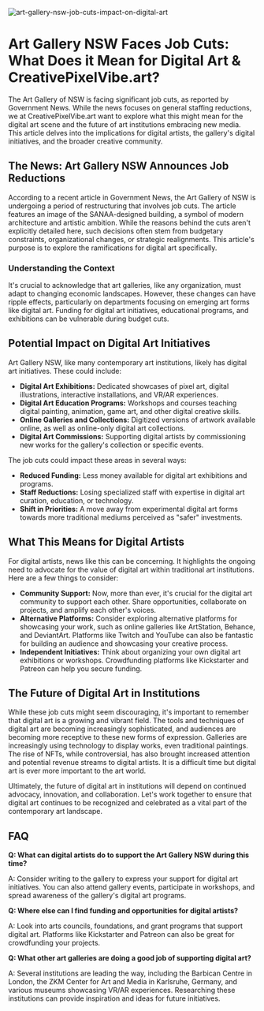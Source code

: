 ![art-gallery-nsw-job-cuts-impact-on-digital-art](https://images.pexels.com/photos/31233585/pexels-photo-31233585.jpeg?auto=compress&cs=tinysrgb&fit=crop&h=627&w=1200)

# Art Gallery NSW Faces Job Cuts: What Does it Mean for Digital Art & CreativePixelVibe.art?

The Art Gallery of NSW is facing significant job cuts, as reported by Government News. While the news focuses on general staffing reductions, we at CreativePixelVibe.art want to explore what this might mean for the digital art scene and the future of art institutions embracing new media. This article delves into the implications for digital artists, the gallery's digital initiatives, and the broader creative community.

## The News: Art Gallery NSW Announces Job Reductions

According to a recent article in Government News, the Art Gallery of NSW is undergoing a period of restructuring that involves job cuts. The article features an image of the SANAA-designed building, a symbol of modern architecture and artistic ambition. While the reasons behind the cuts aren't explicitly detailed here, such decisions often stem from budgetary constraints, organizational changes, or strategic realignments. This article's purpose is to explore the ramifications for digital art specifically.

### Understanding the Context

It's crucial to acknowledge that art galleries, like any organization, must adapt to changing economic landscapes. However, these changes can have ripple effects, particularly on departments focusing on emerging art forms like digital art. Funding for digital art initiatives, educational programs, and exhibitions can be vulnerable during budget cuts.

## Potential Impact on Digital Art Initiatives

Art Gallery NSW, like many contemporary art institutions, likely has digital art initiatives. These could include:

*   **Digital Art Exhibitions:** Dedicated showcases of pixel art, digital illustrations, interactive installations, and VR/AR experiences.
*   **Digital Art Education Programs:** Workshops and courses teaching digital painting, animation, game art, and other digital creative skills.
*   **Online Galleries and Collections:** Digitized versions of artwork available online, as well as online-only digital art collections.
*   **Digital Art Commissions:** Supporting digital artists by commissioning new works for the gallery's collection or specific events.

The job cuts could impact these areas in several ways:

*   **Reduced Funding:** Less money available for digital art exhibitions and programs.
*   **Staff Reductions:** Losing specialized staff with expertise in digital art curation, education, or technology.
*   **Shift in Priorities:** A move away from experimental digital art forms towards more traditional mediums perceived as "safer" investments.

## What This Means for Digital Artists

For digital artists, news like this can be concerning. It highlights the ongoing need to advocate for the value of digital art within traditional art institutions. Here are a few things to consider:

*   **Community Support:** Now, more than ever, it's crucial for the digital art community to support each other. Share opportunities, collaborate on projects, and amplify each other's voices.
*   **Alternative Platforms:** Consider exploring alternative platforms for showcasing your work, such as online galleries like ArtStation, Behance, and DeviantArt. Platforms like Twitch and YouTube can also be fantastic for building an audience and showcasing your creative process.
*   **Independent Initiatives:** Think about organizing your own digital art exhibitions or workshops. Crowdfunding platforms like Kickstarter and Patreon can help you secure funding.

## The Future of Digital Art in Institutions

While these job cuts might seem discouraging, it's important to remember that digital art is a growing and vibrant field. The tools and techniques of digital art are becoming increasingly sophisticated, and audiences are becoming more receptive to these new forms of expression. Galleries are increasingly using technology to display works, even traditional paintings. The rise of NFTs, while controversial, has also brought increased attention and potential revenue streams to digital artists. It is a difficult time but digital art is ever more important to the art world.

Ultimately, the future of digital art in institutions will depend on continued advocacy, innovation, and collaboration. Let's work together to ensure that digital art continues to be recognized and celebrated as a vital part of the contemporary art landscape.

## FAQ

**Q: What can digital artists do to support the Art Gallery NSW during this time?**

A: Consider writing to the gallery to express your support for digital art initiatives. You can also attend gallery events, participate in workshops, and spread awareness of the gallery's digital art programs.

**Q: Where else can I find funding and opportunities for digital artists?**

A: Look into arts councils, foundations, and grant programs that support digital art. Platforms like Kickstarter and Patreon can also be great for crowdfunding your projects.

**Q: What other art galleries are doing a good job of supporting digital art?**

A: Several institutions are leading the way, including the Barbican Centre in London, the ZKM Center for Art and Media in Karlsruhe, Germany, and various museums showcasing VR/AR experiences. Researching these institutions can provide inspiration and ideas for future initiatives.
